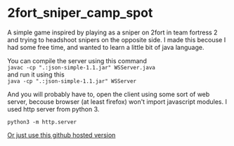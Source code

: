 # 2fort_sniper_camp_spot
A simple game inspired by playing as a sniper on 2fort in team fortress 2 and trying to headshoot snipers on the opposite side. I made this becouse I had some free time, and wanted to learn a little bit of java language.

You can compile the server using this command  
`javac -cp ".:json-simple-1.1.jar" WSServer.java`  
and run it using this  
`java -cp ".:json-simple-1.1.jar" WSServer`

And you will probably have to, open the client using some sort of web server, becouse browser (at least firefox) won't import javascript modules. I used http server from python 3.

`python3 -m http.server`

[Or just use this github hosted version](https://snsv-dy.github.io/2fort_host/gameClient.html)
